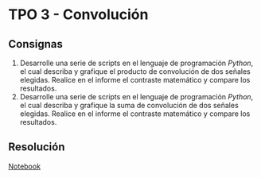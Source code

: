 # TPO 3 - Convolución

## Consignas

1. Desarrolle una serie de scripts en el lenguaje de programación *Python*, el cual describa y grafique el producto de convolución de dos señales elegidas. Realice en el informe el contraste matemático y compare los resultados.
2. Desarrolle una serie de scripts en el lenguaje de programación *Python*, el cual describa y grafique la suma de convolución de dos señales elegidas. Realice en el informe el contraste matemático y compare los resultados.

## Resolución

[Notebook](./tp3.ipynb)